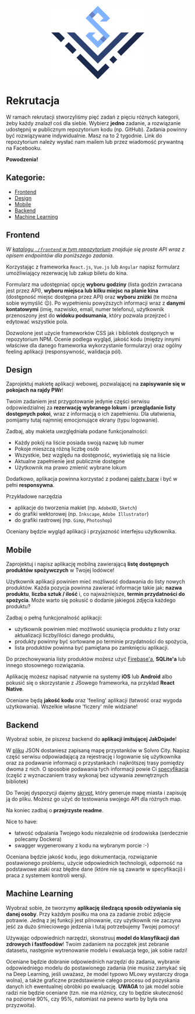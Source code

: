 <div align="center">
<img src="./assets/logo_solvro.png" height="200">
</div>

# Rekrutacja

W ramach rekrutacji stworzyliśmy pięć zadań z pięciu różnych kategorii, żeby każdy znalazł coś dla siebie. Wybierz **jedno** zadanie, a rozwiązanie udostępnij w publicznym repozytorium kodu (np. GitHub). Zadania powinny być rozwiązywane indywidualnie. Masz na to 2 tygodnie. Link do repozytorium należy wysłać nam mailem lub przez wiadomość prywantną na Facebooku.

**Powodzenia!**

## Kategorie:

  - [Frontend](#Frontend)
  - [Design](#Design)
  - [Mobile](#Mobile)
  - [Backend](#Backend)
  - [Machine Learning](#ML)

<a name="Frontend"></a>

## Frontend

_W [katalogu `./frontend` w tym repozytorium](https://github.com/Solvro/rekrutacja/tree/master/frontend) znajduje się proste API wraz z opisem endpointów dla poniższego zadania._

Korzystając z frameworka `React.js`, `Vue.js` lub `Angular` napisz formularz umożliwiający rezerwację lub zakup biletu do kina. 

Formularz ma udostępniać opcję **wyboru godziny** (lista godzin zwracana jest przez API), **wyboru miejsca lub kilku miejsc na planie kina** (dostępność miejsc dostępna przez API) oraz **wyboru zniżki** (te można sobie wymyślić :wink:). Po wypełnieniu powyższych informacji wraz z **danymi kontatowymi** (imię, nazwisko, email, numer telefonu), użytkownik przenoszony jest do **widoku podsumania**, który pozwala przejrzeć i edytować wszystkie pola. 

Dozwolone jest użycie frameworków CSS jak i bibliotek dostępnych w repozytorium NPM. Ocenie podlega wygląd, jakość kodu (między innymi właściwe dla danego frameworka wykorzystanie formularzy) oraz ogólny feeling aplikacji (responsywność, walidacja pól).

<a name="Design"></a>

## Design

Zaprojektuj makietę aplikacji webowej, pozwalającej na **zapisywanie się w pokojach na rajdy PWr**!

Twoim zadaniem jest przygotowanie jedynie części serwisu odpowiedzialnej za 
**rezerwację wybranego lokum** i **przeglądanie listy dostępnych pokoi**, wraz z informacją o ich zapełnieniu. Dla ułatwienia, pomijamy tutaj najmniej emocjonujące ekrany (typu logowanie).

Zadbaj, aby makieta uwzględniała podane funkcjonalności:
- Każdy pokój na liście posiada swoją nazwę lub numer
- Pokoje mieszczą różną liczbę osób
- Wszystkie, bez względu na dostępność, wyświetlają się na liście
- Aktualne zapełnienie jest publicznie dostępne
- Użytkownik ma prawo zmienić wybrane lokum

Dodatkowo, aplikacja powinna korzystać z podanej [palety barw](./assets/palette.png) i być w pełni **responsywna**.

Przykładowe narzędzia
- aplikacje do tworzenia makiet (np. `AdobeXD`, `Sketch`)
- do grafiki wektorowej (np. `Inkscape`, `Adobe Illustrator`)
- do grafiki rastrowej (np. `Gimp`, `Photoshop`)

Oceniany będzie wygląd aplikacji i przyjazność interfejsu użytkownika.


<a name="Mobile"></a>

## Mobile

Zaprojektuj i napisz aplikację mobilną zawierającą **listę dostępnych produktów spożywczych** w Twojej lodówce!

Użytkownik aplikacji powinien mieć możliwość dodawania do listy nowych produktów. Każda pozycja powinna zawierać informacje takie jak: **nazwa produktu**, **liczba sztuk / ilość** i, co najważniejsze, **termin przydatności do spożycia**. Może warto się pokusić o dodanie jakiegoś zdjęcia każdego produktu?

Zadbaj o pełną funkcjonalność aplikacji:

- użytkownik powinien mieć możliwość usunięcia produktu z listy oraz aktualizacji liczby/ilości danego produktu,
- produkty powinny być sortowane po terminie przydatności do spożycia,
- lista produktów powinna być pamiętana po zamknięciu aplikacji.

Do przechowywania listy produktów możesz użyć [Firebase'a](https://firebase.google.com/), **SQLite'a** lub innego stosownego rozwiązania.

Aplikację możesz napisać natywnie na systemy **iOS** lub **Android** albo pokusić się o skorzystanie z JSowego frameworka, na przykład **React Native**.

Oceniane będą **jakość kodu** oraz 'feeling' aplikacji (łatwość oraz wygoda użytkowania). Wszelkie własne 'ficzery' mile widziane!

<a name="Backend"></a>

## Backend

Wyobraź sobie, że piszesz backend do **aplikacji imitującej JakDojade**!

W [pliku](./backend/solvro_city.json) JSON dostaniesz zapisaną mapę przystanków w Solvro City. Napisz część serwisu odpowiadającą za rejestrację i logowanie się użytkownika oraz za podawanie informacji o przystankach i najkrótszej trasy pomiędzy dwoma z nich. O sposobie podawania tych informacji powie Ci [specyfikacja](./backend/stops_api.yaml) (część z wyznaczaniem trasy wykonaj bez używania zewnętrznych bibliotek)

Do Twojej dyspozycji dajemy [skrypt](./backend/city_generator.py), który generuje mapę miasta i zapisuję ją do pliku. Możesz go użyć do testowania swojego API dla różnych map.

Na koniec zadbaj o **przejrzyste readme**.

Nice to have:
 - łatwość odpalania Twojego kodu niezależnie od środowiska (serdecznie polecamy Dockera)
 - swagger wygenerowany z kodu na wybranym porcie :-)

Oceniana będzie jakość kodu, jego dokumentacja, rozwiązanie postawionego problemu, użycie odpowiednich technologii, odporność na podstawowe ataki oraz błędne dane (które nie są zawarte w specyfikacji) i praca z systemem kontroli wersji.

<a name="ML"></a>

## Machine Learning

Wyobraź sobie, że tworzymy **aplikację śledzącą sposób odżywiania się danej osoby**. Przy każdym posiłku ma ona za zadanie zrobić zdjęcie potrawie. Jedną z jej funkcji jest pilnowanie, czy użytkownik nie zaczyna jeść za dużo śmieciowego jedzenia i tutaj potrzebujemy Twojej pomocy!

Używając odpowiednich narzędzi, skonstruuj **model do klasyfikacji dań zdrowych i fastfoodów**! Twoim zadaniem na początek jest zebranie datasetu, następnie wytrenowanie modelu i ewaluacja tego, jak sobie radzi!

Oceniane będzie dobranie odpowiednich narzędzi do zadania, wybranie odpowiedniego modelu do postawionego zadania (nie musisz zamykać się na Deep Learning, jeśli uważasz, że model typowo MLowy wystarczy droga wolna), a także graficzne przedstawienie całego procesu od pozyskania danych ich ewentualnej obróbki po ewaluację.
**UWAGA** to jak model sobie radzi nie będzie oceniane (tzn. nie ma różnicy, czy to będzie skuteczność na poziomie 90%, czy 95%, natomiast na pewno warto by była ona przyzwoita).

